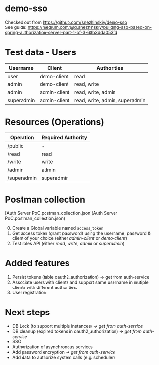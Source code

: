 # demo-sso

Checked out from https://github.com/snezhinskiy/demo-sso  
See guide: https://medium.com/@d.snezhinskiy/building-sso-based-on-spring-authorization-server-part-1-of-3-68b3dda053fd

# Test data - Users

| Username   | Client       | Authorities                    |
|------------|--------------|--------------------------------|
| user       | demo-client  | read                           |
| admin      | demo-client  | read, write                    |
| admin      | admin-client | read, write, admin             |
| superadmin | admin-client | read, write, admin, superadmin |

# Resources (Operations)

| Operation   | Required Authority | 
|-------------|--------------------|
| /public     | -                  | 
| /read       | read               | 
| /write      | write              | 
| /admin      | admin              | 
| /superadmin | superadmin         |

# Postman collection

[Auth Server PoC.postman_collection.json](Auth Server PoC.postman_collection.json)

0. Create a Global variable named `access_token`
1. Get access token (grant password) using the username, password & client of your choice (either _admin-client_ or _demo-client_)
2. Test roles API (either _read_, _write_, _admin_ or _superadmin_)

# Added features

1. Persist tokens (table oauth2_authorization)  -> get from auth-service
2. Associate users with clients and support same username in mutiple clients with different authorities.
3. User registration


# Next steps
- DB Lock (to support multiple instances) _-> get from auth-service_
- DB cleanup (expired tokens in oauth2_authorization) _-> get from auth-service_
- SSO
- Authorization of asynchronous services
- Add password encryption _-> get from auth-service_
- Add data to authorize system calls (e.g. scheduler)